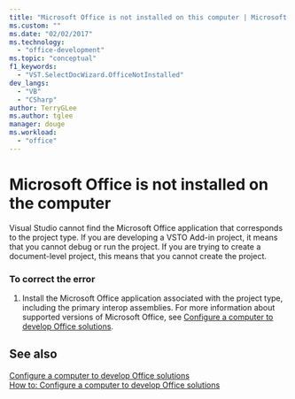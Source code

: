 ```yaml
---
title: "Microsoft Office is not installed on this computer | Microsoft Docs"
ms.custom: ""
ms.date: "02/02/2017"
ms.technology: 
  - "office-development"
ms.topic: "conceptual"
f1_keywords: 
  - "VST.SelectDocWizard.OfficeNotInstalled"
dev_langs: 
  - "VB"
  - "CSharp"
author: TerryGLee
ms.author: tglee
manager: douge
ms.workload: 
  - "office"
---
```

# Microsoft Office is not installed on the computer
  Visual Studio cannot find the Microsoft Office application that corresponds to the project type. If you are developing a VSTO Add-in project, it means that you cannot debug or run the project. If you are trying to create a document-level project, this means that you cannot create the project.  
  
### To correct the error  
  
1.  Install the Microsoft Office application associated with the project type, including the primary interop assemblies. For more information about supported versions of Microsoft Office, see [Configure a computer to develop Office solutions](../vsto/configuring-a-computer-to-develop-office-solutions.md).  
  
## See also  
 [Configure a computer to develop Office solutions](../vsto/configuring-a-computer-to-develop-office-solutions.md)   
 [How to: Configure a computer to develop Office solutions](../vsto/how-to-configure-a-computer-to-develop-office-solutions.md)  
  
  